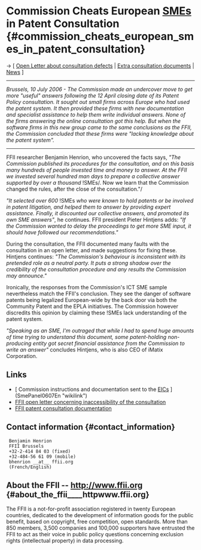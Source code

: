 # Commission Cheats European [SMEs](SMEs "wikilink") in Patent Consultation {#commission_cheats_european_smes_in_patent_consultation}

-\> \[ [Open Letter about consultation
defects](http://consultation.ffii.org/Open_Letter "wikilink") \| [ Extra
consultation documents](SmePanel0607En "wikilink") \| [
News](SwpatcninoEn "wikilink") \]

------------------------------------------------------------------------

*Brussels, 10 July 2006 - The Commission made an undercover move to get
more \"useful\" answers following the 12 April closing date of its
Patent Policy consultation. It sought out small firms across Europe who
had used the patent system. It then provided these firms with new
documentation and specialist assistance to help them write individual
answers. None of the firms answering the online consultation got this
help. But when the software firms in this new group came to the same
conclusions as the FFII, the Commission concluded that these firms were
\"lacking knowledge about the patent system\".*

------------------------------------------------------------------------

FFII researcher Benjamin Henrion, who uncovered the facts says, *\"The
Commission published its procedures for the consultation, and on this
basis many hundreds of people invested time and money to answer. At the
FFII we invested several hundred man days to prepare a collective answer
supported by over a thousand* !SMEs/. Now we learn that the Commission
changed the rules, after the close of the consultation.\"/

*\"It selected over 600* !SMEs *who were known to hold patents or be
involved in patent litigation, and helped them to answer by providing
expert assistance. Finally, it discounted our collective answers, and
promoted its own SME answers\"*, he continues. FFII president Pieter
Hintjens adds: *\"If the Commission wanted to delay the proceedings to
get more SME input, it should have followed our recommendations.\"*

During the consultation, the FFII documented many faults with the
consultation in an open letter, and made suggestions for fixing these.
Hintjens continues: *\"The Commission\'s behaviour is inconsistent with
its pretended role as a neutral party. It puts a strong shadow over the
credibility of the consultation procedure and any results the Commission
may announce.\"*

Ironically, the responses from the Commission\'s ICT SME sample
nevertheless match the FFII\'s conclusion. They see the danger of
software patents being legalized European-wide by the back door via both
the Community Patent and the EPLA initiatives. The Commission however
discredits this opinion by claiming these !SMEs lack understanding of
the patent system.

*\"Speaking as an SME, I\'m outraged that while I had to spend huge
amounts of time trying to understand this document, some patent-holding
non-producing entity got secret financial assistance from the Commission
to write an answer\"* concludes Hintjens, who is also CEO of iMatix
Corporation.

## Links

-   [ Commission instructions and documentation sent to the
    [EICs](EICs "wikilink") ](SmePanel0607En "wikilink")
-   [FFII open letter concerning inaccessibility of the
    consultation](http://consultation.ffii.org/Open_Letter "wikilink")
-   [FFII patent consultation
    documentation](http://consultation.ffii.org/ "wikilink")

## Contact information {#contact_information}

` Benjamin Henrion`\
` FFII Brussels`\
` +32-2-414 84 03 (fixed)`\
` +32-484-56 61 09 (mobile)`\
` bhenrion __at__ ffii.org`\
` (French/English)`

## About the FFII \-- <http://www.ffii.org> {#about_the_ffii____httpwww.ffii.org}

The FFII is a not-for-profit association registered in twenty European
countries, dedicated to the development of information goods for the
public benefit, based on copyright, free competition, open standards.
More than 850 members, 3,500 companies and 100,000 supporters have
entrusted the FFII to act as their voice in public policy questions
concerning exclusion rights (intellectual property) in data processing.
